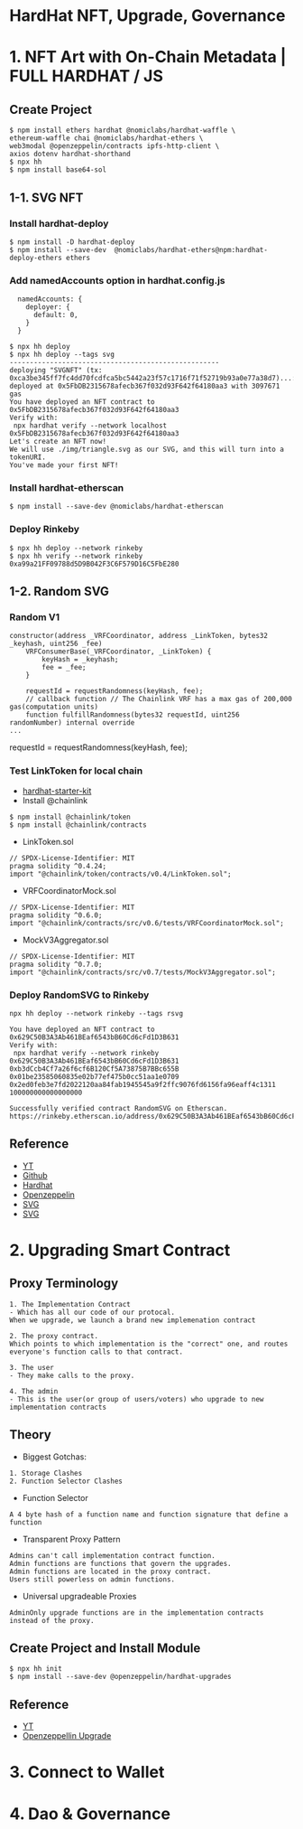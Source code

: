 # HardHat NFT, Upgrade, Governance

# 1. NFT Art with On-Chain Metadata | FULL HARDHAT / JS
## Create Project
```
$ npm install ethers hardhat @nomiclabs/hardhat-waffle \
ethereum-waffle chai @nomiclabs/hardhat-ethers \
web3modal @openzeppelin/contracts ipfs-http-client \
axios dotenv hardhat-shorthand
$ npx hh
$ npm install base64-sol
```
## 1-1. SVG NFT 
### Install hardhat-deploy 
```
$ npm install -D hardhat-deploy
$ npm install --save-dev  @nomiclabs/hardhat-ethers@npm:hardhat-deploy-ethers ethers
```

### Add namedAccounts option in hardhat.config.js
```
  namedAccounts: {
    deployer: {
      default: 0,
    }
  }
```
```
$ npx hh deploy
$ npx hh deploy --tags svg
----------------------------------------------------
deploying "SVGNFT" (tx: 0xca3be345ff7fc4dd70fcdfca5bc5442a23f57c1716f71f52719b93a0e77a38d7)...: deployed at 0x5FbDB2315678afecb367f032d93F642f64180aa3 with 3097671 gas
You have deployed an NFT contract to 0x5FbDB2315678afecb367f032d93F642f64180aa3
Verify with:
 npx hardhat verify --network localhost 0x5FbDB2315678afecb367f032d93F642f64180aa3
Let's create an NFT now!
We will use ./img/triangle.svg as our SVG, and this will turn into a tokenURI.
You've made your first NFT!
```

### Install hardhat-etherscan
```
$ npm install --save-dev @nomiclabs/hardhat-etherscan
```
### Deploy Rinkeby
```
$ npx hh deploy --network rinkeby
$ npx hh verify --network rinkeby 0xa99a21FF09788d5D9B042F3C6F579D16C5FbE280
``` 

## 1-2. Random SVG
### Random V1
```
constructor(address _VRFCoordinator, address _LinkToken, bytes32 _keyhash, uint256 _fee) 
    VRFConsumerBase(_VRFCoordinator, _LinkToken) {
        keyHash = _keyhash;
        fee = _fee;
    }
    
    requestId = requestRandomness(keyHash, fee);
    // callback function // The Chainlink VRF has a max gas of 200,000 gas(computation units)
    function fulfillRandomness(bytes32 requestId, uint256 randomNumber) internal override 
...

```    
requestId = requestRandomness(keyHash, fee);

### Test LinkToken for local chain
- [hardhat-starter-kit](https://github.com/smartcontractkit/hardhat-starter-kit)
- Install @chainlink
```
$ npm install @chainlink/token
$ npm install @chainlink/contracts
```

- LinkToken.sol
```
// SPDX-License-Identifier: MIT
pragma solidity ^0.4.24;
import "@chainlink/token/contracts/v0.4/LinkToken.sol";
```

- VRFCoordinatorMock.sol
```
// SPDX-License-Identifier: MIT
pragma solidity ^0.6.0;
import "@chainlink/contracts/src/v0.6/tests/VRFCoordinatorMock.sol";
```
- MockV3Aggregator.sol
```
// SPDX-License-Identifier: MIT
pragma solidity ^0.7.0;
import "@chainlink/contracts/src/v0.7/tests/MockV3Aggregator.sol";
```
### Deploy RandomSVG to Rinkeby
```
npx hh deploy --network rinkeby --tags rsvg

You have deployed an NFT contract to 0x629C50B3A3Ab461BEaf6543bB60Cd6cFd1D3B631
Verify with:
 npx hardhat verify --network rinkeby 0x629C50B3A3Ab461BEaf6543bB60Cd6cFd1D3B631 0xb3dCcb4Cf7a26f6cf6B120Cf5A73875B7BBc655B 0x01be23585060835e02b77ef475b0cc51aa1e0709 0x2ed0feb3e7fd2022120aa84fab1945545a9f2ffc9076fd6156fa96eaff4c1311 100000000000000000

Successfully verified contract RandomSVG on Etherscan.
https://rinkeby.etherscan.io/address/0x629C50B3A3Ab461BEaf6543bB60Cd6cFd1D3B631#code
```

## Reference
- [YT](https://www.youtube.com/watch?v=9oERTH9Bkw0)
- [Github](https://github.com/PatrickAlphaC/all-on-chain-generated-nft)
- [Hardhat](https://hardhat.org/guides/)
- [Openzeppelin](https://github.com/OpenZeppelin/openzeppelin-contracts)
- [SVG](https://www.w3schools.com/graphics/svg_intro.asp)
- [SVG](https://www.w3schools.com/graphics/svg_intro.asp)

# 2. Upgrading Smart Contract
## Proxy Terminology
```
1. The Implementation Contract
- Which has all our code of our protocal.
When we upgrade, we launch a brand new implemenation contract

2. The proxy contract.
Which points to which implementation is the "correct" one, and routes everyone's function calls to that contract.

3. The user
- They make calls to the proxy.

4. The admin
- This is the user(or group of users/voters) who upgrade to new implementation contracts
```

## Theory
- Biggest Gotchas:
```
1. Storage Clashes
2. Function Selector Clashes
```

- Function Selector
```
A 4 byte hash of a function name and function signature that define a function
```

- Transparent Proxy Pattern
```
Admins can't call implementation contract function.
Admin functions are functions that govern the upgrades.
Admin functions are located in the proxy contract.
Users still powerless on admin functions.
```

- Universal upgradeable Proxies
```
AdminOnly upgrade functions are in the implementation contracts instead of the proxy.
```

## Create Project and Install Module
```
$ npx hh init
$ npm install --save-dev @openzeppelin/hardhat-upgrades
```

## Reference
- [YT](https://www.youtube.com/watch?v=bdXJmWajZRY)
- [Openzeppellin Upgrade](https://docs.openzeppelin.com/upgrades-plugins/1.x/)

# 3. Connect to Wallet

# 4. Dao & Governance

